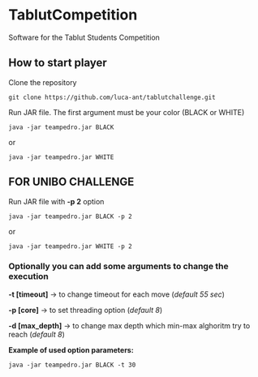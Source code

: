 # TablutCompetition
Software for the Tablut Students Competition

## How to start player
Clone the repository
```
git clone https://github.com/luca-ant/tablutchallenge.git
```

Run JAR file. The first argument must be your color (BLACK or WHITE)

`
java -jar teampedro.jar BLACK
`

or

`
java -jar teampedro.jar WHITE
`

## FOR UNIBO CHALLENGE
Run JAR file with **-p 2** option

`
java -jar teampedro.jar BLACK -p 2
`

or

`
java -jar teampedro.jar WHITE -p 2
`


### Optionally you can add some arguments to change the execution

**-t [timeout]** -> to change timeout for each move (*default 55 sec*)

**-p [core]** -> to set threading option (*default 8*)

**-d [max_depth]** -> to change max depth which min-max alghoritm try to reach (*default 8*)

**Example of used option parameters:**

`
java -jar teampedro.jar BLACK -t 30
`

